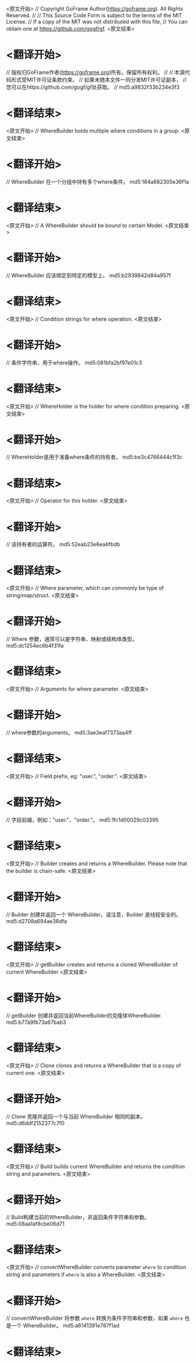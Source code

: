 
<原文开始>
// Copyright GoFrame Author(https://goframe.org). All Rights Reserved.
//
// This Source Code Form is subject to the terms of the MIT License.
// If a copy of the MIT was not distributed with this file,
// You can obtain one at https://github.com/gogf/gf.
<原文结束>

# <翻译开始>
// 版权归GoFrame作者(https://goframe.org)所有。保留所有权利。
//
// 本源代码形式受MIT许可证条款约束。
// 如果未随本文件一同分发MIT许可证副本，
// 您可以在https://github.com/gogf/gf处获取。
// md5:a9832f33b234e3f3
# <翻译结束>


<原文开始>
// WhereBuilder holds multiple where conditions in a group.
<原文结束>

# <翻译开始>
// WhereBuilder 在一个分组中持有多个where条件。 md5:184a682305e36f1a
# <翻译结束>


<原文开始>
// A WhereBuilder should be bound to certain Model.
<原文结束>

# <翻译开始>
// WhereBuilder 应该绑定到特定的模型上。 md5:b2939842d84a957f
# <翻译结束>


<原文开始>
// Condition strings for where operation.
<原文结束>

# <翻译开始>
// 条件字符串，用于where操作。 md5:081bfa2bf97e01c3
# <翻译结束>


<原文开始>
// WhereHolder is the holder for where condition preparing.
<原文结束>

# <翻译开始>
// WhereHolder是用于准备where条件的持有者。 md5:be3c4766444c1f3c
# <翻译结束>


<原文开始>
// Operator for this holder.
<原文结束>

# <翻译开始>
// 该持有者的运算符。 md5:52eab23e6ea6fbdb
# <翻译结束>


<原文开始>
// Where parameter, which can commonly be type of string/map/struct.
<原文结束>

# <翻译开始>
// Where 参数，通常可以是字符串、映射或结构体类型。 md5:dc1254ec6b4f31fa
# <翻译结束>


<原文开始>
// Arguments for where parameter.
<原文结束>

# <翻译开始>
// where参数的arguments。 md5:3ae3eaf7373aa4ff
# <翻译结束>


<原文开始>
// Field prefix, eg: "user.", "order.".
<原文结束>

# <翻译开始>
// 字段前缀，例如："user."，"order."。 md5:1fc1d00029c03395
# <翻译结束>


<原文开始>
// Builder creates and returns a WhereBuilder. Please note that the builder is chain-safe.
<原文结束>

# <翻译开始>
// Builder 创建并返回一个 WhereBuilder。请注意，Builder 是线程安全的。 md5:d2708a694ae36dfa
# <翻译结束>


<原文开始>
// getBuilder creates and returns a cloned WhereBuilder of current WhereBuilder
<原文结束>

# <翻译开始>
// getBuilder 创建并返回当前WhereBuilder的克隆体WhereBuilder. md5:b77a9fb73a67bab3
# <翻译结束>


<原文开始>
// Clone clones and returns a WhereBuilder that is a copy of current one.
<原文结束>

# <翻译开始>
// Clone 克隆并返回一个与当前 WhereBuilder 相同的副本。 md5:d6ddf2152377c7f0
# <翻译结束>


<原文开始>
// Build builds current WhereBuilder and returns the condition string and parameters.
<原文结束>

# <翻译开始>
// Build构建当前的WhereBuilder，并返回条件字符串和参数。 md5:08aa1af8cbe06d71
# <翻译结束>


<原文开始>
// convertWhereBuilder converts parameter `where` to condition string and parameters if `where` is also a WhereBuilder.
<原文结束>

# <翻译开始>
// convertWhereBuilder 将参数 `where` 转换为条件字符串和参数，如果 `where` 也是一个 WhereBuilder。 md5:a6141391e787f1ad
# <翻译结束>

